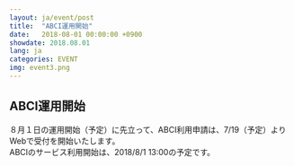 ```yaml
---
layout: ja/event/post
title:  "ABCI運用開始"
date:   2018-08-01 00:00:00 +0900
showdate: 2018.08.01
lang: ja
categories: EVENT
img: event3.png
---
```

<h2 class="ah2">ABCI運用開始</h2>

<div>８月１日の運用開始（予定）に先立って、ABCI利用申請は、7/19（予定）よりWebで受付を開始いたします。<br />
ABCIのサービス利用開始は、2018/8/1 13:00の予定です。

</div>
<br />
